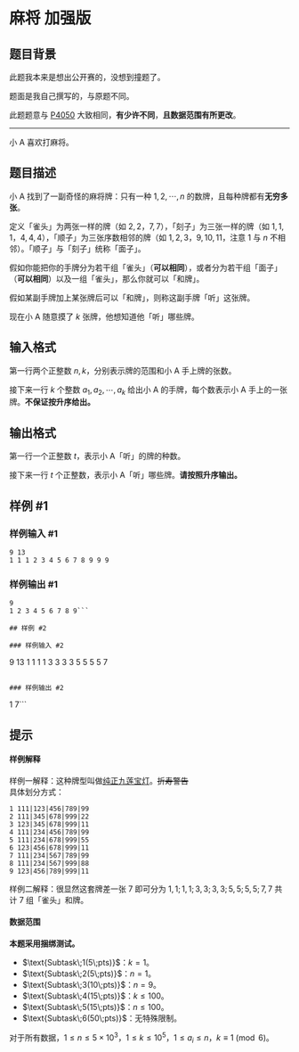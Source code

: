 # 麻将 加强版

## 题目背景

此题我本来是想出公开赛的，没想到撞题了。

题面是我自己撰写的，与原题不同。

此题题意与 [P4050](https://www.luogu.com.cn/problem/P4050) 大致相同，**有少许不同**，**且数据范围有所更改**。

------------

小 A 喜欢打麻将。

## 题目描述

小 A 找到了一副奇怪的麻将牌：只有一种 $1,2,\cdots,n$ 的数牌，且每种牌都有**无穷多张**。

定义「雀头」为两张一样的牌（如 $2,2$，$7,7$），「刻子」为三张一样的牌（如 $1,1,1$，$4,4,4$），「顺子」为三张序数相邻的牌（如 $1,2,3$，$9,10,11$，注意 $1$ 与 $n$ 不相邻）。「顺子」与「刻子」统称「面子」。

假如你能把你的手牌分为若干组「雀头」（**可以相同**），或者分为若干组「面子」（**可以相同**）以及一组「雀头」，那么你就可以「和牌」。

假如某副手牌加上某张牌后可以「和牌」，则称这副手牌「听」这张牌。

现在小 A 随意摸了 $k$ 张牌，他想知道他「听」哪些牌。

## 输入格式

第一行两个正整数 $n,k$，分别表示牌的范围和小 A 手上牌的张数。

接下来一行 $k$ 个整数 $a_1,a_2,\cdots,a_k$ 给出小 A 的手牌，每个数表示小 A 手上的一张牌。**不保证按升序给出。**

## 输出格式

第一行一个正整数 $t$，表示小 A「听」的牌的种数。

接下来一行 $t$ 个正整数，表示小 A「听」哪些牌。**请按照升序输出。**

## 样例 #1

### 样例输入 #1
```
9 13
1 1 1 2 3 4 5 6 7 8 9 9 9
```

### 样例输出 #1

```
9
1 2 3 4 5 6 7 8 9```

## 样例 #2

### 样例输入 #2
```
9 13
1 1 1 1 3 3 3 3 5 5 5 5 7
```

### 样例输出 #2

```
1
7```

## 提示

#### 样例解释

样例一解释：这种牌型叫做[纯正九莲宝灯](https://zh.moegirl.org/%E6%97%A5%E6%9C%AC%E9%BA%BB%E5%B0%86:%E4%B9%9D%E8%8E%B2%E5%AE%9D%E7%81%AF)。~~折寿警告~~  
具体划分方式：
```plain
1 111|123|456|789|99
2 111|345|678|999|22
3 123|345|678|999|11
4 111|234|456|789|99
5 111|234|678|999|55
6 123|456|678|999|11
7 111|234|567|789|99
8 111|234|567|999|88
9 123|456|789|999|11
```

[](https://i.loli.net/2020/04/18/TPvukw8pbHNnFC4.png)

样例二解释：很显然这套牌差一张 $7$ 即可分为 $1,1;1,1;3,3;3,3;5,5;5,5;7,7$ 共计 $7$ 组「雀头」和牌。

#### 数据范围

**本题采用捆绑测试。**

- $\text{Subtask\;1(5\;pts)}$：$k=1$。  
- $\text{Subtask\;2(5\;pts)}$：$n=1$。  
- $\text{Subtask\;3(10\;pts)}$：$n=9$。  
- $\text{Subtask\;4(15\;pts)}$：$k\le 100$。  
- $\text{Subtask\;5(15\;pts)}$：$n\le 100$。    
- $\text{Subtask\;6(50\;pts)}$：无特殊限制。  

对于所有数据，$1\le n\le 5\times10^3$，$1\le k\le 10^5$，$1\le a_i\le n$，$k\equiv 1\pmod 6$。
